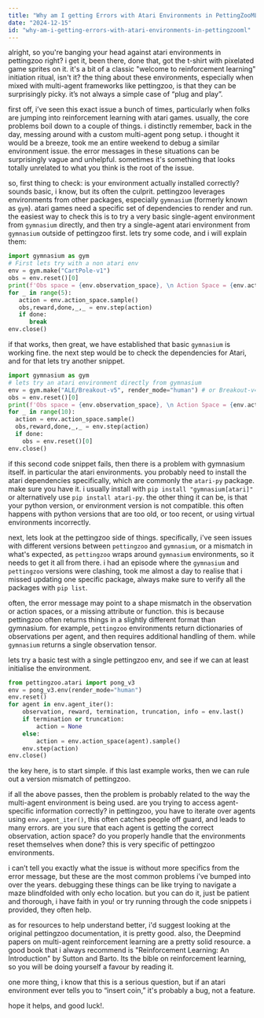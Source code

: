 ```yaml
---
title: "Why am I getting Errors with Atari Environments in PettingZooML?"
date: "2024-12-15"
id: "why-am-i-getting-errors-with-atari-environments-in-pettingzooml"
---
```


alright, so you're banging your head against atari environments in pettingzoo right? i get it, been there, done that, got the t-shirt with pixelated game sprites on it. it's a bit of a classic "welcome to reinforcement learning" initiation ritual, isn't it? the thing about these environments, especially when mixed with multi-agent frameworks like pettingzoo, is that they can be surprisingly picky. it’s not always a simple case of “plug and play”.

first off, i’ve seen this exact issue a bunch of times, particularly when folks are jumping into reinforcement learning with atari games. usually, the core problems boil down to a couple of things. i distinctly remember, back in the day, messing around with a custom multi-agent pong setup. i thought it would be a breeze, took me an entire weekend to debug a similar environment issue. the error messages in these situations can be surprisingly vague and unhelpful. sometimes it's something that looks totally unrelated to what you think is the root of the issue.

so, first thing to check: is your environment actually installed correctly? sounds basic, i know, but its often the culprit. pettingzoo leverages environments from other packages, especially `gymnasium` (formerly known as `gym`). atari games need a specific set of dependencies to render and run. the easiest way to check this is to try a very basic single-agent environment from `gymnasium` directly, and then try a single-agent atari environment from `gymnasium` outside of pettingzoo first. lets try some code, and i will explain them:

```python
import gymnasium as gym
# First lets try with a non atari env
env = gym.make("CartPole-v1")
obs = env.reset()[0]
print(f'Obs space = {env.observation_space}, \n Action Space = {env.action_space}')
for _ in range(5):
   action = env.action_space.sample()
   obs,reward,done,_,_ = env.step(action)
   if done:
      break
env.close()
```

if that works, then great, we have established that basic `gymnasium` is working fine. the next step would be to check the dependencies for Atari, and for that lets try another snippet.

```python
import gymnasium as gym
# lets try an atari environment directly from gymnasium
env = gym.make("ALE/Breakout-v5", render_mode="human") # or Breakout-v4, or any other game.
obs = env.reset()[0]
print(f'Obs space = {env.observation_space}, \n Action Space = {env.action_space}')
for _ in range(10):
  action = env.action_space.sample()
  obs,reward,done,_,_ = env.step(action)
  if done:
    obs = env.reset()[0]
env.close()
```

if this second code snippet fails, then there is a problem with gymnasium itself. in particular the atari environments. you probably need to install the atari dependencies specifically, which are commonly the `atari-py` package. make sure you have it. i usually install with `pip install "gymnasium[atari]"` or alternatively use `pip install atari-py`. the other thing it can be, is that your python version, or environment version is not compatible. this often happens with python versions that are too old, or too recent, or using virtual environments incorrectly.

next, lets look at the pettingzoo side of things. specifically, i've seen issues with different versions between `pettingzoo` and `gymnasium`, or a mismatch in what's expected, as `pettingzoo` wraps around `gymnasium` environments, so it needs to get it all from there. i had an episode where the `gymnasium` and `pettingzoo` versions were clashing, took me almost a day to realise that i missed updating one specific package, always make sure to verify all the packages with `pip list`.

often, the error message may point to a shape mismatch in the observation or action spaces, or a missing attribute or function. this is because pettingzoo often returns things in a slightly different format than gymnasium. for example, `pettingzoo` environments return dictionaries of observations per agent, and then requires additional handling of them. while `gymnasium` returns a single observation tensor.

lets try a basic test with a single pettingzoo env, and see if we can at least initialise the environment.

```python
from pettingzoo.atari import pong_v3
env = pong_v3.env(render_mode="human")
env.reset()
for agent in env.agent_iter():
    observation, reward, termination, truncation, info = env.last()
    if termination or truncation:
        action = None
    else:
        action = env.action_space(agent).sample()
    env.step(action)
env.close()
```

the key here, is to start simple. if this last example works, then we can rule out a version mismatch of pettingzoo.

if all the above passes, then the problem is probably related to the way the multi-agent environment is being used. are you trying to access agent-specific information correctly? in pettingzoo, you have to iterate over agents using `env.agent_iter()`, this often catches people off guard, and leads to many errors. are you sure that each agent is getting the correct observation, action space? do you properly handle that the environments reset themselves when done? this is very specific of pettingzoo environments.

i can’t tell you exactly what the issue is without more specifics from the error message, but these are the most common problems i’ve bumped into over the years. debugging these things can be like trying to navigate a maze blindfolded with only echo location. but you can do it, just be patient and thorough, i have faith in you! or try running through the code snippets i provided, they often help.

as for resources to help understand better, i'd suggest looking at the original pettingzoo documentation, it is pretty good. also, the Deepmind papers on multi-agent reinforcement learning are a pretty solid resource. a good book that i always recommend is "Reinforcement Learning: An Introduction" by Sutton and Barto. Its the bible on reinforcement learning, so you will be doing yourself a favour by reading it.

one more thing, i know that this is a serious question, but if an atari environment ever tells you to “insert coin,” it's probably a bug, not a feature.

hope it helps, and good luck!.
